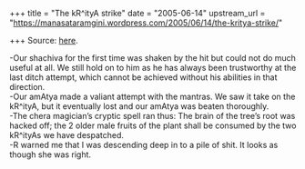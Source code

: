 +++
title = "The kR^ityA strike"
date = "2005-06-14"
upstream_url = "https://manasataramgini.wordpress.com/2005/06/14/the-kritya-strike/"

+++
Source: [here](https://manasataramgini.wordpress.com/2005/06/14/the-kritya-strike/).

-Our shachiva for the first time was shaken by the hit but could not do
much useful at all. We still hold on to him as he has always been
trustworthy at the last ditch attempt, which cannot be achieved without
his abilities in that direction.  
-Our amAtya made a valiant attempt with the mantras. We saw it take on
the kR^ityA, but it eventually lost and our amAtya was beaten
thoroughly.  
-The chera magician’s cryptic spell ran thus: The brain of the tree’s
root was hacked off; the 2 older male fruits of the plant shall be
consumed by the two kR^ityAs we have despatched.  
-R warned me that I was descending deep in to a pile of shit. It looks
as though she was right.

